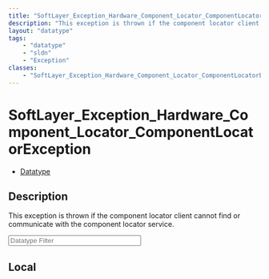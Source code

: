 ```yaml
---
title: "SoftLayer_Exception_Hardware_Component_Locator_ComponentLocatorException"
description: "This exception is thrown if the component locator client cannot find or communicate with the component locator service."
layout: "datatype"
tags:
    - "datatype"
    - "sldn"
    - "Exception"
classes:
    - "SoftLayer_Exception_Hardware_Component_Locator_ComponentLocatorException"
---
```


# SoftLayer_Exception_Hardware_Component_Locator_ComponentLocatorException
<div id='service-datatype'>
    <ul id='sldn-reference-tabs'>
        <li id='datatype'> <a href='/reference/datatypes/SoftLayer_Exception_Hardware_Component_Locator_ComponentLocatorException' >Datatype</a></li>
    </ul>
</div>

## Description 


This exception is thrown if the component locator client cannot find or communicate with the component locator service. 





<!-- Filer BEGIN -->
<div class="view-filters">
        <div class="clearfix">
            <div class="search-input-box">
                <input placeholder="Datatype Filter" onkeyup="titleSearch(inputId='prop-input', divId='properties', elementClass='prop-row')" 
                    type="text" id="prop-input" value="" size="30" maxlength="128" class="form-text">
            </div>
        </div>
</div>
<!-- Filer END -->

<div id="properties" class="content">
<div id="localProperties" class="prop-content" >

## Local
</div>
<!-- LOCAL PROPERTY END -->

</div>


